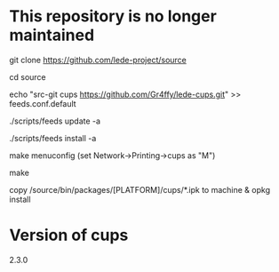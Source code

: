 # This repository is no longer maintained

git clone https://github.com/lede-project/source

cd source

echo "src-git cups https://github.com/Gr4ffy/lede-cups.git" >> feeds.conf.default

./scripts/feeds update -a

./scripts/feeds install -a

make menuconfig (set Network->Printing->cups as "M")

make

copy /source/bin/packages/[PLATFORM]/cups/*.ipk to machine & opkg install 


# Version of cups
2.3.0
